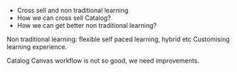 * Cross sell and non traditional learning
* How we can cross sell Catalog?
* How we can get better non traditional learning?

Non traditional learning: flexible self paced learning, hybrid etc
Customising learning experience.

Catalog Canvas workflow is not so good, we need improvements.
